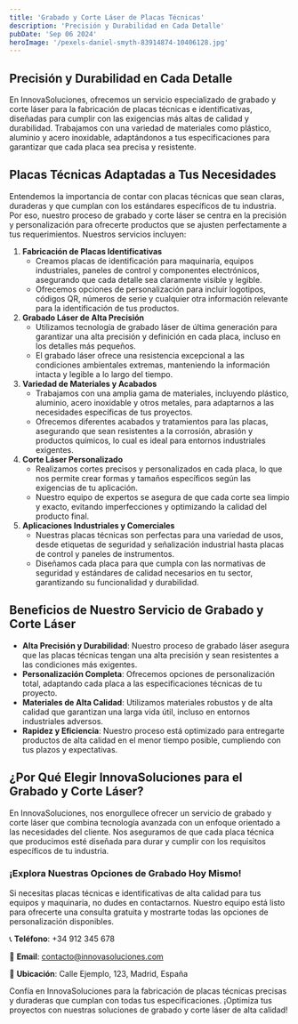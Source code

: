 ```yaml
---
title: 'Grabado y Corte Láser de Placas Técnicas'
description: 'Precisión y Durabilidad en Cada Detalle'
pubDate: 'Sep 06 2024'
heroImage: '/pexels-daniel-smyth-83914874-10406128.jpg'
---
```


##  Precisión y Durabilidad en Cada Detalle

En InnovaSoluciones, ofrecemos un servicio especializado de grabado y corte láser para la fabricación de placas técnicas e identificativas, diseñadas para cumplir con las exigencias más altas de calidad y durabilidad. Trabajamos con una variedad de materiales como plástico, aluminio y acero inoxidable, adaptándonos a tus especificaciones para garantizar que cada placa sea precisa y resistente.

## Placas Técnicas Adaptadas a Tus Necesidades

Entendemos la importancia de contar con placas técnicas que sean claras, duraderas y que cumplan con los estándares específicos de tu industria. Por eso, nuestro proceso de grabado y corte láser se centra en la precisión y personalización para ofrecerte productos que se ajusten perfectamente a tus requerimientos. Nuestros servicios incluyen:

1. **Fabricación de Placas Identificativas**
    - Creamos placas de identificación para maquinaria, equipos industriales, paneles de control y componentes electrónicos, asegurando que cada detalle sea claramente visible y legible.
    - Ofrecemos opciones de personalización para incluir logotipos, códigos QR, números de serie y cualquier otra información relevante para la identificación de tus productos.
2. **Grabado Láser de Alta Precisión**
    - Utilizamos tecnología de grabado láser de última generación para garantizar una alta precisión y definición en cada placa, incluso en los detalles más pequeños.
    - El grabado láser ofrece una resistencia excepcional a las condiciones ambientales extremas, manteniendo la información intacta y legible a lo largo del tiempo.
3. **Variedad de Materiales y Acabados**
    - Trabajamos con una amplia gama de materiales, incluyendo plástico, aluminio, acero inoxidable y otros metales, para adaptarnos a las necesidades específicas de tus proyectos.
    - Ofrecemos diferentes acabados y tratamientos para las placas, asegurando que sean resistentes a la corrosión, abrasión y productos químicos, lo cual es ideal para entornos industriales exigentes.
4. **Corte Láser Personalizado**
    - Realizamos cortes precisos y personalizados en cada placa, lo que nos permite crear formas y tamaños específicos según las exigencias de tu aplicación.
    - Nuestro equipo de expertos se asegura de que cada corte sea limpio y exacto, evitando imperfecciones y optimizando la calidad del producto final.
5. **Aplicaciones Industriales y Comerciales**
    - Nuestras placas técnicas son perfectas para una variedad de usos, desde etiquetas de seguridad y señalización industrial hasta placas de control y paneles de instrumentos.
    - Diseñamos cada placa para que cumpla con las normativas de seguridad y estándares de calidad necesarios en tu sector, garantizando su funcionalidad y durabilidad.

## Beneficios de Nuestro Servicio de Grabado y Corte Láser

- **Alta Precisión y Durabilidad**: Nuestro proceso de grabado láser asegura que las placas técnicas tengan una alta precisión y sean resistentes a las condiciones más exigentes.
- **Personalización Completa**: Ofrecemos opciones de personalización total, adaptando cada placa a las especificaciones técnicas de tu proyecto.
- **Materiales de Alta Calidad**: Utilizamos materiales robustos y de alta calidad que garantizan una larga vida útil, incluso en entornos industriales adversos.
- **Rapidez y Eficiencia**: Nuestro proceso está optimizado para entregarte productos de alta calidad en el menor tiempo posible, cumpliendo con tus plazos y expectativas.

## ¿Por Qué Elegir InnovaSoluciones para el Grabado y Corte Láser?

En InnovaSoluciones, nos enorgullece ofrecer un servicio de grabado y corte láser que combina tecnología avanzada con un enfoque orientado a las necesidades del cliente. Nos aseguramos de que cada placa técnica que producimos esté diseñada para durar y cumplir con los requisitos específicos de tu industria.

### ¡Explora Nuestras Opciones de Grabado Hoy Mismo!

Si necesitas placas técnicas e identificativas de alta calidad para tus equipos y maquinaria, no dudes en contactarnos. Nuestro equipo está listo para ofrecerte una consulta gratuita y mostrarte todas las opciones de personalización disponibles.

📞 **Teléfono**: +34 912 345 678

📧 **Email**: [contacto@innovasoluciones.com](mailto:contacto@innovasoluciones.com)

📍 **Ubicación**: Calle Ejemplo, 123, Madrid, España

Confía en InnovaSoluciones para la fabricación de placas técnicas precisas y duraderas que cumplan con todas tus especificaciones. ¡Optimiza tus proyectos con nuestras soluciones de grabado y corte láser de alta calidad!